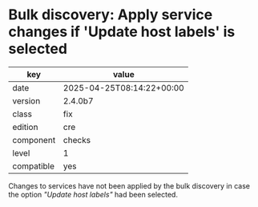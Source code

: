 [//]: # (werk v2)
# Bulk discovery: Apply service changes if 'Update host labels' is selected

key        | value
---------- | ---
date       | 2025-04-25T08:14:22+00:00
version    | 2.4.0b7
class      | fix
edition    | cre
component  | checks
level      | 1
compatible | yes

Changes to services have not been applied by the bulk discovery in case the
option _"Update host labels"_ had been selected.
